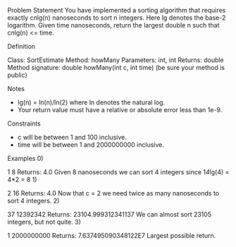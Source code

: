 Problem Statement
    	You have implemented a sorting algorithm that requires exactly c*n*lg(n) nanoseconds to sort n integers. Here lg denotes the base-2 logarithm. Given time nanoseconds, return the largest double n such that c*n*lg(n) <= time.
 
Definition
    	
Class:	SortEstimate
Method:	howMany
Parameters:	int, int
Returns:	double
Method signature:	double howMany(int c, int time)
(be sure your method is public)
    
 
Notes
-	lg(n) = ln(n)/ln(2) where ln denotes the natural log.
-	Your return value must have a relative or absolute error less than 1e-9.
 
Constraints
-	c will be between 1 and 100 inclusive.
-	time will be between 1 and 2000000000 inclusive.
 
Examples
0)	
    	
1
8
Returns: 4.0
Given 8 nanoseconds we can sort 4 integers since
	1*4*lg(4) = 4*2 = 8
1)	
    	
2
16
Returns: 4.0
Now that c = 2 we need twice as many nanoseconds to sort 4 integers.
2)	
    	
37
12392342
Returns: 23104.999312341137
We can almost sort 23105 integers, but not quite.
3)	
    	
1
2000000000
Returns: 7.637495090348122E7
Largest possible return.
